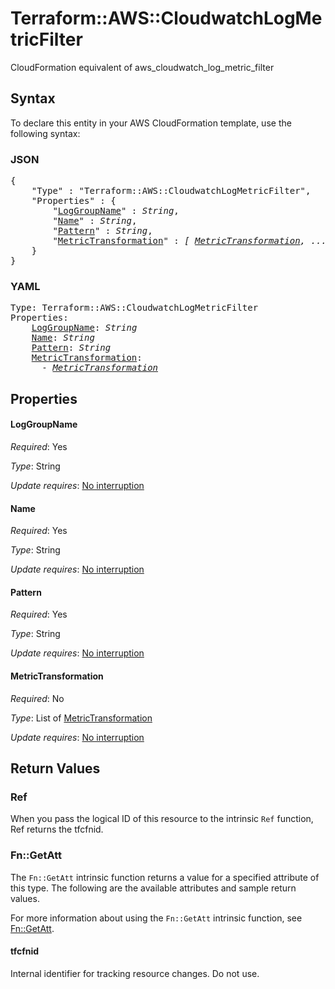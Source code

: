 # Terraform::AWS::CloudwatchLogMetricFilter

CloudFormation equivalent of aws_cloudwatch_log_metric_filter

## Syntax

To declare this entity in your AWS CloudFormation template, use the following syntax:

### JSON

<pre>
{
    "Type" : "Terraform::AWS::CloudwatchLogMetricFilter",
    "Properties" : {
        "<a href="#loggroupname" title="LogGroupName">LogGroupName</a>" : <i>String</i>,
        "<a href="#name" title="Name">Name</a>" : <i>String</i>,
        "<a href="#pattern" title="Pattern">Pattern</a>" : <i>String</i>,
        "<a href="#metrictransformation" title="MetricTransformation">MetricTransformation</a>" : <i>[ <a href="metrictransformation.md">MetricTransformation</a>, ... ]</i>
    }
}
</pre>

### YAML

<pre>
Type: Terraform::AWS::CloudwatchLogMetricFilter
Properties:
    <a href="#loggroupname" title="LogGroupName">LogGroupName</a>: <i>String</i>
    <a href="#name" title="Name">Name</a>: <i>String</i>
    <a href="#pattern" title="Pattern">Pattern</a>: <i>String</i>
    <a href="#metrictransformation" title="MetricTransformation">MetricTransformation</a>: <i>
      - <a href="metrictransformation.md">MetricTransformation</a></i>
</pre>

## Properties

#### LogGroupName

_Required_: Yes

_Type_: String

_Update requires_: [No interruption](https://docs.aws.amazon.com/AWSCloudFormation/latest/UserGuide/using-cfn-updating-stacks-update-behaviors.html#update-no-interrupt)

#### Name

_Required_: Yes

_Type_: String

_Update requires_: [No interruption](https://docs.aws.amazon.com/AWSCloudFormation/latest/UserGuide/using-cfn-updating-stacks-update-behaviors.html#update-no-interrupt)

#### Pattern

_Required_: Yes

_Type_: String

_Update requires_: [No interruption](https://docs.aws.amazon.com/AWSCloudFormation/latest/UserGuide/using-cfn-updating-stacks-update-behaviors.html#update-no-interrupt)

#### MetricTransformation

_Required_: No

_Type_: List of <a href="metrictransformation.md">MetricTransformation</a>

_Update requires_: [No interruption](https://docs.aws.amazon.com/AWSCloudFormation/latest/UserGuide/using-cfn-updating-stacks-update-behaviors.html#update-no-interrupt)

## Return Values

### Ref

When you pass the logical ID of this resource to the intrinsic `Ref` function, Ref returns the tfcfnid.

### Fn::GetAtt

The `Fn::GetAtt` intrinsic function returns a value for a specified attribute of this type. The following are the available attributes and sample return values.

For more information about using the `Fn::GetAtt` intrinsic function, see [Fn::GetAtt](https://docs.aws.amazon.com/AWSCloudFormation/latest/UserGuide/intrinsic-function-reference-getatt.html).

#### tfcfnid

Internal identifier for tracking resource changes. Do not use.

